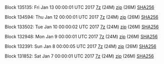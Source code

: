 Block 135135: Fri Jan 13 00:00:01 UTC 2017 [7z](https://transfer.sh/12NZQ2/bootstrap.dat.20170113.7z) (24M) [zip](https://transfer.sh/13L3vm/bootstrap.dat.20170113.zip) (26M) [SHA256](https://transfer.sh/b6M7H/sha256.txt)

Block 134594: Thu Jan 12 00:00:01 UTC 2017 [7z](https://transfer.sh/ki6f1/bootstrap.dat.20170112.7z) (24M) [zip](https://transfer.sh/khLoA/bootstrap.dat.20170112.zip) (26M) [SHA256](https://transfer.sh/SEA2d/sha256.txt)

Block 133502: Tue Jan 10 00:00:02 UTC 2017 [7z](https://transfer.sh/3kQAo/bootstrap.dat.20170110.7z) (24M) [zip](https://transfer.sh/Mh9Kx/bootstrap.dat.20170110.zip) (26M) [SHA256](https://transfer.sh/111A9Z/sha256.txt)

Block 132948: Mon Jan  9 00:00:01 UTC 2017 [7z](https://transfer.sh/zRFKC/bootstrap.dat.20170109.7z) (24M) [zip](https://transfer.sh/v5pdr/bootstrap.dat.20170109.zip) (26M) [SHA256](https://transfer.sh/cRKfw/sha256.txt)

Block 132391: Sun Jan  8 00:00:05 UTC 2017 [7z](https://transfer.sh/BDN36/bootstrap.dat.20170108.7z) (24M) [zip](https://transfer.sh/S6zRB/bootstrap.dat.20170108.zip) (26M) [SHA256](https://transfer.sh/Q5lvs/sha256.txt)

Block 131852: Sat Jan  7 00:00:01 UTC 2017 [7z](https://transfer.sh/yaIZW/bootstrap.dat.20170107.7z) (24M) [zip](https://transfer.sh/vlCwg/bootstrap.dat.20170107.zip) (26M) [SHA256](https://transfer.sh/OXBBC/sha256.txt)
